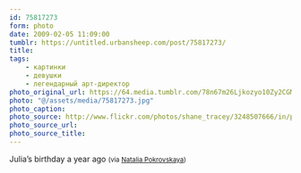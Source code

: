 ```yaml
---
id: 75817273
form: photo
date: 2009-02-05 11:09:00
tumblr: https://untitled.urbansheep.com/post/75817273/
title:
tags:
    - картинки
    - девушки
    - легендарный арт-директор
photo_original_url: https://64.media.tumblr.com/78n67m26Ljkozyo10Zy2CGMjo1_r1_1280.jpg
photo: "@/assets/media/75817273.jpg"
photo_caption:
photo_source: http://www.flickr.com/photos/shane_tracey/3248507666/in/photostream/
photo_source_url:
photo_source_title:
---
```


<p>Julia’s birthday a year ago <small>(via <a href="http://www.flickr.com/photos/shane_tracey/3248507666/in/photostream/">Natalia Pokrovskaya</a>)</small></p>
